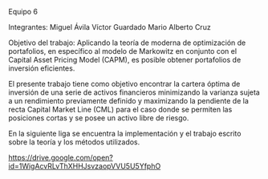 
Equipo 6

Integrantes:
Miguel Ávila
Víctor Guardado
Mario Alberto Cruz

Objetivo del trabajo:
Aplicando la teoría de moderna de optimización de portafolios, en específico al modelo de Markowitz en conjunto con el Capital Asset Pricing Model (CAPM), es posible obtener portafolios de inversión eficientes.

El presente trabajo tiene como objetivo encontrar la cartera óptima de inversión de una serie de activos financieros minimizando la varianza sujeta a un rendimiento previamente definido y maximizando la pendiente de la recta Capital Market Line (CML) para el caso donde se permiten las posiciones cortas y se posee un activo libre de riesgo.

En la siguiente liga se encuentra la implementación y el trabajo escrito sobre la teoría y los métodos utilizados.

https://drive.google.com/open?id=1WigAcvRLvThXHHJsvzaopVVU5U5YfphO

